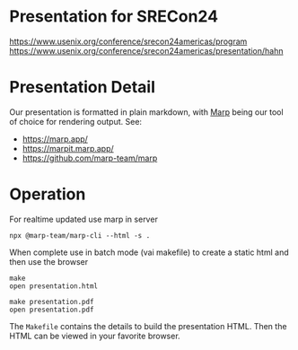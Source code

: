 # Presentation for SRECon24

https://www.usenix.org/conference/srecon24americas/program
https://www.usenix.org/conference/srecon24americas/presentation/hahn

# Presentation Detail

Our presentation is formatted in plain markdown, with
[Marp](https://github.com/marp-team/marp-cli) being our tool of choice
for rendering output. See:

* https://marp.app/
* https://marpit.marp.app/
* https://github.com/marp-team/marp

# Operation

For realtime updated use marp in server
```
npx @marp-team/marp-cli --html -s . 
```

When complete use in batch mode (vai makefile) to create
a static html and then use the browser
```
make
open presentation.html

make presentation.pdf
open presentation.pdf

```

The `Makefile` contains the details to build the presentation
HTML. Then the HTML can be viewed in your favorite browser.
